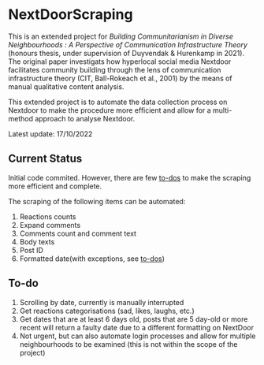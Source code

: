 # NextDoorScraping
This is an extended project for <em> Building Communitarianism in Diverse Neighbourhoods : A Perspective of Communication Infrastructure Theory </em> (honours thesis, under supervision of Duyvendak & Hurenkamp in 2021). The original paper investigats how hyperlocal social media Nextdoor facilitates community building through the lens of communication infrastructure theory (CIT, Ball-Rokeach et al., 2001) by the means of manual qualitative content analysis. 

This extended project is to automate the data collection process on Nextdoor to make the procedure more efficient and allow for a multi-method approach to analyse Nextdoor. 

Latest update: 17/10/2022

## Current Status
Initial code commited. However, there are few [to-dos](https://github.com/jyeungtin/NextDoorScraping/edit/main/README.md#to-do) to make the scraping more efficient and complete. 

The scraping of the following items can be automated:

1. Reactions counts
2. Expand comments 
3. Comments count and comment text
4. Body texts
5. Post ID
6. Formatted date(with exceptions, see [to-dos](https://github.com/jyeungtin/NextDoorScraping/edit/main/README.md#to-do))

## To-do
1. Scrolling by date, currently is manually interrupted
2. Get reactions categorisations (sad, likes, laughs, etc.) 
3. Get dates that are at least 6 days old, posts that are 5 day-old or more recent will return a faulty date due to a different formatting on NextDoor
4. Not urgent, but can also automate login processes and allow for multiple neighbourhoods to be examined (this is not within the scope of the project)

